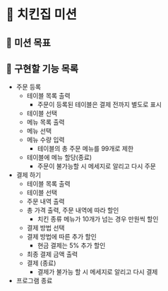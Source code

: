 # 🍗 치킨집 미션

## 🎯 미션 목표

## 📝 구현할 기능 목록

- 주문 등록
  - 테이블 목록 출력
    - 주문이 등록된 테이블은 결제 전까지 별도로 표시
  - 테이블 선택
  - 메뉴 목록 출력
  - 메뉴 선택
  - 메뉴 수량 입력
    - 테이블의 총 주문 메뉴를 99개로 제한
  - 테이블에 메뉴 할당(종료)
    - 주문이 불가능할 시 메세지로 알리고 다시 주문
- 결제 하기
  - 테이블 목록 출력
  - 테이블 선택
  - 주문 내역 출력
  - 총 가격 출력, 주문 내역에 따라 할인
    - 치킨 종류 메뉴가 10개가 넘는 경우 만원씩 할인
  - 결제 방법 선택
  - 결제 방법에 따른 추가 할인
    - 현금 결제는 5% 추가 할인
  - 최종 결제 금액 출력
  - 결제 (종료)
    - 결제가 불가능 할 시 메세지로 알리고 다시 결제
- 프로그램 종료